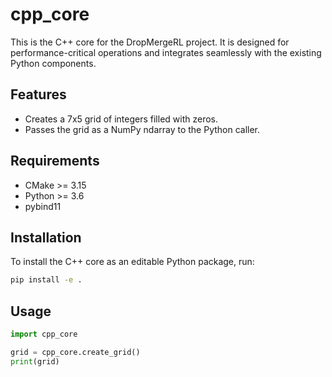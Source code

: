 # cpp_core

This is the C++ core for the DropMergeRL project. It is designed for performance-critical operations and integrates seamlessly with the existing Python components.

## Features
- Creates a 7x5 grid of integers filled with zeros.
- Passes the grid as a NumPy ndarray to the Python caller.

## Requirements
- CMake >= 3.15
- Python >= 3.6
- pybind11

## Installation

To install the C++ core as an editable Python package, run:

```bash
pip install -e .
```

## Usage

```python
import cpp_core

grid = cpp_core.create_grid()
print(grid)
```
